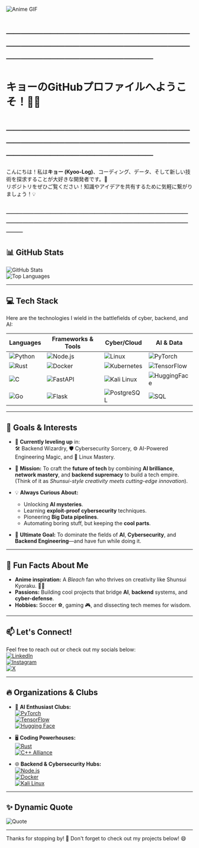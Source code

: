 ![Anime GIF](https://media1.tenor.com/m/QXofQ7M8os4AAAAd/shunsui-kyoraku.gif)

# ──────────────────────────────────────────────────────────────────────
#                         キョーのGitHubプロファイルへようこそ！🚀✨
# ──────────────────────────────────────────────────────────────────────

こんにちは！私は**キョー (Kyoo-Log)**、コーディング、データ、そして新しい技術を探求することが大好きな開発者です。🌟  
リポジトリをぜひご覧ください！知識やアイデアを共有するために気軽に繋がりましょう！💡

─────────────────────────────────────────────────────────────────────
---

## 📊 GitHub Stats  
![GitHub Stats](https://github-readme-stats.vercel.app/api?username=kyoo-log&show_icons=true&theme=tokyonight&hide_border=true)  
![Top Languages](https://github-readme-stats.vercel.app/api/top-langs/?username=kyoo-log&layout=compact&theme=tokyonight&hide_border=true&langs_count=10)  

---

## 💻 Tech Stack  

Here are the technologies I wield in the battlefields of cyber, backend, and AI:  

| **Languages**   | **Frameworks & Tools**      | **Cyber/Cloud**         | **AI & Data**         |
|------------------|-----------------------------|--------------------------|-----------------------|
| ![Python](https://img.shields.io/badge/Python-3776AB?style=for-the-badge&logo=python&logoColor=white) | ![Node.js](https://img.shields.io/badge/Node.js-339933?style=for-the-badge&logo=node.js&logoColor=white) | ![Linux](https://img.shields.io/badge/Linux-FCC624?style=for-the-badge&logo=linux&logoColor=black) | ![PyTorch](https://img.shields.io/badge/PyTorch-EE4C2C?style=for-the-badge&logo=pytorch&logoColor=white) |
| ![Rust](https://img.shields.io/badge/Rust-000000?style=for-the-badge&logo=rust&logoColor=white) | ![Docker](https://img.shields.io/badge/Docker-2496ED?style=for-the-badge&logo=docker&logoColor=white) | ![Kubernetes](https://img.shields.io/badge/Kubernetes-326CE5?style=for-the-badge&logo=kubernetes&logoColor=white) | ![TensorFlow](https://img.shields.io/badge/TensorFlow-FF6F00?style=for-the-badge&logo=tensorflow&logoColor=white) |
| ![C](https://img.shields.io/badge/C-00599C?style=for-the-badge&logo=c&logoColor=white) | ![FastAPI](https://img.shields.io/badge/FastAPI-009688?style=for-the-badge&logo=fastapi&logoColor=white) | ![Kali Linux](https://img.shields.io/badge/KaliLinux-557C94?style=for-the-badge&logo=kalilinux&logoColor=white) | ![HuggingFace](https://img.shields.io/badge/HuggingFace-FE5184?style=for-the-badge&logo=huggingface&logoColor=white) |
| ![Go](https://img.shields.io/badge/Go-00ADD8?style=for-the-badge&logo=go&logoColor=white) | ![Flask](https://img.shields.io/badge/Flask-000000?style=for-the-badge&logo=flask&logoColor=white) | ![PostgreSQL](https://img.shields.io/badge/PostgreSQL-316192?style=for-the-badge&logo=postgresql&logoColor=white) | ![SQL](https://img.shields.io/badge/SQL-003B57?style=for-the-badge&logo=sqlite&logoColor=white) |

---

## 🎯 Goals & Interests  

- 🌱 **Currently leveling up** in:  
  🛠️ Backend Wizardry, 🛡️ Cybersecurity Sorcery, ⚙️ AI-Powered Engineering Magic, and 🐧 Linux Mastery.  

- 🚀 **Mission:** To craft the **future of tech** by combining **AI brilliance**, **network mastery**, and **backend supremacy** to build a tech empire. (Think of it as *Shunsui-style creativity meets cutting-edge innovation*).  

- 💡 **Always Curious About:**  
  - Unlocking **AI mysteries**.  
  - Learning **exploit-proof cybersecurity** techniques.  
  - Pioneering **Big Data pipelines**.  
  - Automating boring stuff, but keeping the **cool parts**.  

- 🎯 **Ultimate Goal:** To dominate the fields of **AI**, **Cybersecurity**, and **Backend Engineering**—and have fun while doing it.  

---

## 🌟 Fun Facts About Me  

- **Anime inspiration:** A *Bleach* fan who thrives on creativity like Shunsui Kyoraku. 🎥✨  
- **Passions:** Building cool projects that bridge **AI**, **backend** systems, and **cyber-defense**.  
- **Hobbies:** Soccer ⚽, gaming 🎮, and dissecting tech memes for wisdom.  

---

## 📫 Let's Connect!  

Feel free to reach out or check out my socials below:  
[![LinkedIn](https://img.shields.io/badge/LinkedIn-0077B5?style=for-the-badge&logo=linkedin&logoColor=white)](https://linkedin.com/in/movahmi)  
[![Instagram](https://img.shields.io/badge/Instagram-E4405F?style=for-the-badge&logo=instagram&logoColor=white)](https://instagram.com/movahmi)  
[![X](https://img.shields.io/badge/X-000000?style=for-the-badge&logo=x&logoColor=white)](https://x.com/kyo91_)  

---

## 🔥 Organizations & Clubs  

- 🚩 **AI Enthusiast Clubs:**  
  [![PyTorch](https://img.shields.io/badge/Organization-PyTorch-EE4C2C?style=for-the-badge&logo=pytorch&logoColor=white)](https://github.com/pytorch/pytorch)  
  [![TensorFlow](https://img.shields.io/badge/Organization-TensorFlow-FF6F00?style=for-the-badge&logo=tensorflow&logoColor=white)](https://github.com/tensorflow/tensorflow)  
  [![Hugging Face](https://img.shields.io/badge/Organization-HuggingFace-FE5184?style=for-the-badge&logo=huggingface&logoColor=white)](https://github.com/huggingface/transformers)  

- 🖥️ **Coding Powerhouses:**  
  [![Rust](https://img.shields.io/badge/Organization-Rust-000000?style=for-the-badge&logo=rust&logoColor=white)](https://github.com/rust-lang/rust)  
  [![C++ Alliance](https://img.shields.io/badge/Organization-C++Alliance-00599C?style=for-the-badge&logo=cplusplus&logoColor=white)](https://github.com/cplusplus)  

- 🌐 **Backend & Cybersecurity Hubs:**  
  [![Node.js](https://img.shields.io/badge/Organization-Node.js-339933?style=for-the-badge&logo=node.js&logoColor=white)](https://github.com/nodejs/node)  
  [![Docker](https://img.shields.io/badge/Organization-Docker-2496ED?style=for-the-badge&logo=docker&logoColor=white)](https://github.com/docker/docker-ce)  
  [![Kali Linux](https://img.shields.io/badge/Organization-KaliLinux-557C94?style=for-the-badge&logo=kalilinux&logoColor=white)](https://github.com/kalilinux)  

---

## ✨ Dynamic Quote  
![Quote](https://quotes-github-readme.vercel.app/api?type=horizontal&theme=radical)  

---

Thanks for stopping by! 🌟 Don't forget to check out my projects below! 😄  
